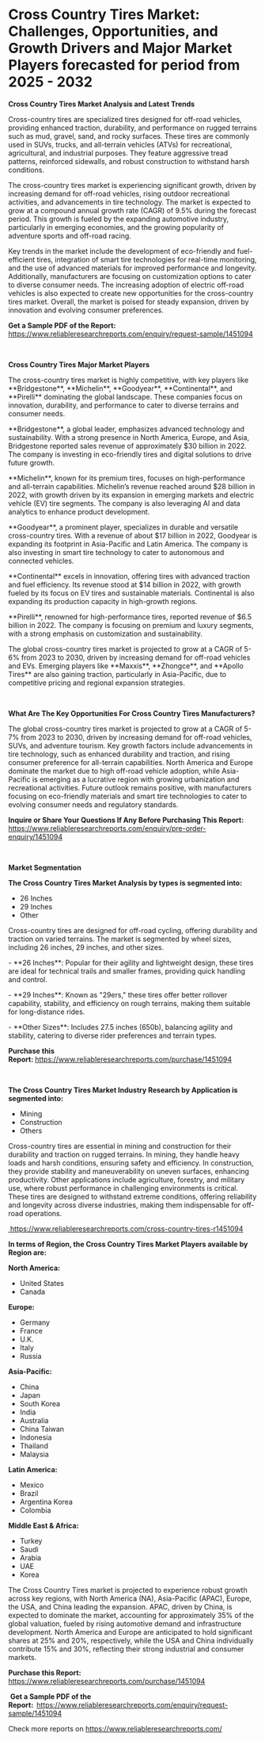 <p><h1>Cross Country Tires Market: Challenges, Opportunities, and Growth Drivers and Major Market Players forecasted for period from 2025 - 2032</h1></p><p><strong>Cross Country Tires Market Analysis and Latest Trends</strong></p>
<p><p>Cross-country tires are specialized tires designed for off-road vehicles, providing enhanced traction, durability, and performance on rugged terrains such as mud, gravel, sand, and rocky surfaces. These tires are commonly used in SUVs, trucks, and all-terrain vehicles (ATVs) for recreational, agricultural, and industrial purposes. They feature aggressive tread patterns, reinforced sidewalls, and robust construction to withstand harsh conditions.</p><p>The cross-country tires market is experiencing significant growth, driven by increasing demand for off-road vehicles, rising outdoor recreational activities, and advancements in tire technology. The market is expected to grow at a compound annual growth rate (CAGR) of 9.5% during the forecast period. This growth is fueled by the expanding automotive industry, particularly in emerging economies, and the growing popularity of adventure sports and off-road racing.</p><p>Key trends in the market include the development of eco-friendly and fuel-efficient tires, integration of smart tire technologies for real-time monitoring, and the use of advanced materials for improved performance and longevity. Additionally, manufacturers are focusing on customization options to cater to diverse consumer needs. The increasing adoption of electric off-road vehicles is also expected to create new opportunities for the cross-country tires market. Overall, the market is poised for steady expansion, driven by innovation and evolving consumer preferences.</p></p>
<p><strong>Get a Sample PDF of the Report:&nbsp;</strong> <a href="https://www.reliableresearchreports.com/enquiry/request-sample/1451094?utm_campaign=38&utm_medium=2&utm_source=Github&utm_content=ia&utm_term=22012025&utm_id=cross-country-tires">https://www.reliableresearchreports.com/enquiry/request-sample/1451094</a></p>
<p>&nbsp;</p>
<p><strong>Cross Country Tires Major Market Players</strong></p>
<p><p>The cross-country tires market is highly competitive, with key players like **Bridgestone**, **Michelin**, **Goodyear**, **Continental**, and **Pirelli** dominating the global landscape. These companies focus on innovation, durability, and performance to cater to diverse terrains and consumer needs.</p><p>**Bridgestone**, a global leader, emphasizes advanced technology and sustainability. With a strong presence in North America, Europe, and Asia, Bridgestone reported sales revenue of approximately $30 billion in 2022. The company is investing in eco-friendly tires and digital solutions to drive future growth.</p><p>**Michelin**, known for its premium tires, focuses on high-performance and all-terrain capabilities. Michelin’s revenue reached around $28 billion in 2022, with growth driven by its expansion in emerging markets and electric vehicle (EV) tire segments. The company is also leveraging AI and data analytics to enhance product development.</p><p>**Goodyear**, a prominent player, specializes in durable and versatile cross-country tires. With a revenue of about $17 billion in 2022, Goodyear is expanding its footprint in Asia-Pacific and Latin America. The company is also investing in smart tire technology to cater to autonomous and connected vehicles.</p><p>**Continental** excels in innovation, offering tires with advanced traction and fuel efficiency. Its revenue stood at $14 billion in 2022, with growth fueled by its focus on EV tires and sustainable materials. Continental is also expanding its production capacity in high-growth regions.</p><p>**Pirelli**, renowned for high-performance tires, reported revenue of $6.5 billion in 2022. The company is focusing on premium and luxury segments, with a strong emphasis on customization and sustainability.</p><p>The global cross-country tires market is projected to grow at a CAGR of 5-6% from 2023 to 2030, driven by increasing demand for off-road vehicles and EVs. Emerging players like **Maxxis**, **Zhongce**, and **Apollo Tires** are also gaining traction, particularly in Asia-Pacific, due to competitive pricing and regional expansion strategies.</p></p>
<p>&nbsp;</p>
<p><strong>What Are The Key Opportunities For Cross Country Tires Manufacturers?</strong></p>
<p><p>The global cross-country tires market is projected to grow at a CAGR of 5-7% from 2023 to 2030, driven by increasing demand for off-road vehicles, SUVs, and adventure tourism. Key growth factors include advancements in tire technology, such as enhanced durability and traction, and rising consumer preference for all-terrain capabilities. North America and Europe dominate the market due to high off-road vehicle adoption, while Asia-Pacific is emerging as a lucrative region with growing urbanization and recreational activities. Future outlook remains positive, with manufacturers focusing on eco-friendly materials and smart tire technologies to cater to evolving consumer needs and regulatory standards.</p></p>
<p><strong>Inquire or Share Your Questions If Any Before Purchasing This Report:</strong> <a href="https://www.reliableresearchreports.com/enquiry/pre-order-enquiry/1451094?utm_campaign=38&utm_medium=2&utm_source=Github&utm_content=ia&utm_term=22012025&utm_id=cross-country-tires">https://www.reliableresearchreports.com/enquiry/pre-order-enquiry/1451094</a></p>
<p>&nbsp;</p>
<p><strong>Market Segmentation</strong></p>
<p><strong>The Cross Country Tires Market Analysis by types is segmented into:</strong></p>
<p><ul><li>26 Inches</li><li>29 Inches</li><li>Other</li></ul></p>
<p><p>Cross-country tires are designed for off-road cycling, offering durability and traction on varied terrains. The market is segmented by wheel sizes, including 26 inches, 29 inches, and other sizes. </p><p>- **26 Inches**: Popular for their agility and lightweight design, these tires are ideal for technical trails and smaller frames, providing quick handling and control.  </p><p>- **29 Inches**: Known as "29ers," these tires offer better rollover capability, stability, and efficiency on rough terrains, making them suitable for long-distance rides.  </p><p>- **Other Sizes**: Includes 27.5 inches (650b), balancing agility and stability, catering to diverse rider preferences and terrain types.</p></p>
<p><strong>Purchase this Report:&nbsp;</strong><a href="https://www.reliableresearchreports.com/purchase/1451094?utm_campaign=38&utm_medium=2&utm_source=Github&utm_content=ia&utm_term=22012025&utm_id=cross-country-tires">https://www.reliableresearchreports.com/purchase/1451094</a></p>
<p>&nbsp;</p>
<p><strong>The Cross Country Tires Market Industry Research by Application is segmented into:</strong></p>
<p><ul><li>Mining</li><li>Construction</li><li>Others</li></ul></p>
<p><p>Cross-country tires are essential in mining and construction for their durability and traction on rugged terrains. In mining, they handle heavy loads and harsh conditions, ensuring safety and efficiency. In construction, they provide stability and maneuverability on uneven surfaces, enhancing productivity. Other applications include agriculture, forestry, and military use, where robust performance in challenging environments is critical. These tires are designed to withstand extreme conditions, offering reliability and longevity across diverse industries, making them indispensable for off-road operations.</p></p>
<p><a href="https://www.reliableresearchreports.com/cross-country-tires-r1451094?utm_campaign=38&utm_medium=2&utm_source=Github&utm_content=ia&utm_term=22012025&utm_id=cross-country-tires">&nbsp;https://www.reliableresearchreports.com/cross-country-tires-r1451094</a></p>
<p><strong>In terms of Region, the Cross Country Tires Market Players available by Region are:</strong></p>
<p>
    <p> <strong> North America: </strong>
        <ul>
            <li>United States</li>
            <li>Canada</li>
        </ul>
        </p> 
    <p> <strong> Europe: </strong>
        <ul>
            <li>Germany</li>
            <li>France</li>
            <li>U.K.</li>
            <li>Italy</li>
            <li>Russia</li>
        </ul>
        </p> 
    <p> <strong> Asia-Pacific: </strong>
        <ul>
            <li>China</li>
            <li>Japan</li>
            <li>South Korea</li>
            <li>India</li>
            <li>Australia</li>
            <li>China Taiwan</li>
            <li>Indonesia</li>
            <li>Thailand</li>
            <li>Malaysia</li>
        </ul>
        </p> 
    <p> <strong> Latin America: </strong>
        <ul>
            <li>Mexico</li>
            <li>Brazil</li>
            <li>Argentina Korea</li>
            <li>Colombia</li>
        </ul>
        </p> 
    <p> <strong> Middle East & Africa: </strong>
        <ul>
            <li>Turkey</li>
            <li>Saudi</li>
            <li>Arabia</li>
            <li>UAE</li>
            <li>Korea</li>
        </ul>
    </p>
    </p>
<p><p>The Cross Country Tires market is projected to experience robust growth across key regions, with North America (NA), Asia-Pacific (APAC), Europe, the USA, and China leading the expansion. APAC, driven by China, is expected to dominate the market, accounting for approximately 35% of the global valuation, fueled by rising automotive demand and infrastructure development. North America and Europe are anticipated to hold significant shares at 25% and 20%, respectively, while the USA and China individually contribute 15% and 30%, reflecting their strong industrial and consumer markets.</p></p>
<p><strong>Purchase this Report: </strong><a href="https://www.reliableresearchreports.com/purchase/1451094?utm_campaign=38&utm_medium=2&utm_source=Github&utm_content=ia&utm_term=22012025&utm_id=cross-country-tires">https://www.reliableresearchreports.com/purchase/1451094</a></p>
<p>&nbsp;<strong>Get a Sample PDF of the Report:&nbsp;&nbsp;</strong><a href="https://www.reliableresearchreports.com/enquiry/request-sample/1451094?utm_campaign=38&utm_medium=2&utm_source=Github&utm_content=ia&utm_term=22012025&utm_id=cross-country-tires">https://www.reliableresearchreports.com/enquiry/request-sample/1451094</a></p>
<p><strong></strong></p>
<p>Check more reports on <a href="https://www.reliableresearchreports.com/?utm_campaign=38&utm_medium=2&utm_source=Github&utm_content=ia&utm_term=22012025&utm_id=cross-country-tires">https://www.reliableresearchreports.com/</a></p>